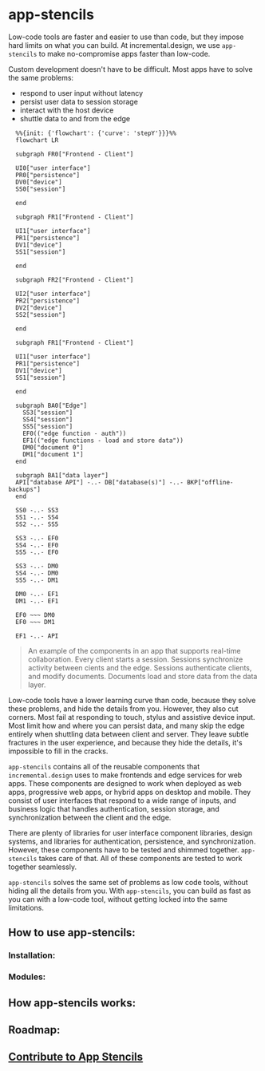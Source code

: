 # app-stencils

Low-code tools are faster and easier to use than code, but they impose hard limits on what you can build. At incremental.design, we use `app-stencils` to make no-compromise apps faster than low-code.

Custom development doesn't have to be difficult. Most apps have to solve the same problems:

- respond to user input without latency
- persist user data to session storage
- interact with the host device
- shuttle data to and from the edge

```mermaid
  %%{init: {'flowchart': {'curve': 'stepY'}}}%%
  flowchart LR

  subgraph FR0["Frontend - Client"]

  UI0["user interface"]
  PR0["persistence"]
  DV0["device"]
  SS0["session"]

  end

  subgraph FR1["Frontend - Client"]

  UI1["user interface"]
  PR1["persistence"]
  DV1["device"]
  SS1["session"]

  end

  subgraph FR2["Frontend - Client"]

  UI2["user interface"]
  PR2["persistence"]
  DV2["device"]
  SS2["session"]

  end

  subgraph FR1["Frontend - Client"]

  UI1["user interface"]
  PR1["persistence"]
  DV1["device"]
  SS1["session"]

  end

  subgraph BA0["Edge"]
    SS3["session"]
    SS4["session"]
    SS5["session"]
    EF0(("edge function - auth"))
    EF1(("edge functions - load and store data"))
    DM0["document 0"]
    DM1["document 1"]
  end

  subgraph BA1["data layer"]
  API["database API"] -..- DB["database(s)"] -..- BKP["offline-backups"]
  end

  SS0 -..- SS3
  SS1 -..- SS4
  SS2 -..- SS5

  SS3 -..- EF0
  SS4 -..- EF0
  SS5 -..- EF0

  SS3 -..- DM0
  SS4 -..- DM0
  SS5 -..- DM1

  DM0 -..- EF1
  DM1 -..- EF1

  EF0 ~~~ DM0
  EF0 ~~~ DM1

  EF1 -..- API
```

> An example of the components in an app that supports real-time collaboration.
> Every client starts a session. Sessions synchronize activity between cients and the edge. Sessions authenticate clients, and modify documents. Documents load and store data from the data layer.

Low-code tools have a lower learning curve than code, because they solve these problems, and hide the details from you. However, they also cut corners. Most fail at responding to touch, stylus and assistive device input. Most limit how and where you can persist data, and many skip the edge entirely when shuttling data between client and server. They leave subtle fractures in the user experience, and because they hide the details, it's impossible to fill in the cracks.

`app-stencils` contains all of the reusable components that `incremental.design` uses to make frontends and edge services for web apps. These components are designed to work when deployed as web apps, progressive web apps, or hybrid apps on desktop and mobile. They consist of user interfaces that respond to a wide range of inputs, and business logic that handles authentication, session storage, and synchronization between the client and the edge.

There are plenty of libraries for user interface component libraries, design systems, and libraries for authentication, persistence, and synchronization. However, these components have to be tested and shimmed together. `app-stencils` takes care of that. All of these components are tested to work together seamlessly.

`app-stencils` solves the same set of problems as low code tools, without hiding all the details from you. With `app-stencils`, you can build as fast as you can with a low-code tool, without getting locked into the same limitations.

<!--
not sure where to put this ... what does finger-friendly mean?

1. components have variants that are sized for fingertips, rather than mouse cursors
2. components respond to tap and drag and most importantly: pinch
3. components do not rely on hover
4. components respond to stylus as a form of input

why is it so important?

1. a LOT of people use tablets: iPads, Galaxy Tab, Google tablet, etc.
2. tablets aren't 'laptops without keyboards' - they are devices that are meant to be held, tapped, and written on.
3. novelty turns friction into desirable friction. you can leverage the tablet input paradigms to inject novelty into an otherwise boring web app
4. most native apps have web views. Some 'native' apps are just wrappers around web views. Web views have to be as finger-friendly as the interfaces that surround them.
5. most web apps will NEVER gain native counterparts. It's too expensive for a web dev team to justify making a separate native app and maintaining feature parity. These apps will become progressive web apps. PWAs need to be finger friendly

possible this needs to be a ~600 word blog post that is linked from here
 -->

## How to use app-stencils:

<!--
Link to a webpage, web shell (e.g. runkit), or downloadable executable that demonstrates the project.
        * note that when the reader is modifying the code, they will compare their modified version to the demo to see if their changes worked as they expected them to. Your demo is their reference
-->

### Installation:

<!--Explain how to import the modules of the project into the reader's codebase, install the containers of the project in the reader's cluster, or flash the binary of the project onto the reader's hardware-->

### Modules:

<!--
List the methods or modules your project provides.
-->

## How app-stencils works:

<!--
Explain how execution works. What is the entry point for your code? Which files correspond to which functionality? What is the lifecycle of your project? Are there any singletons, side effects or shared state among instances of your project? Take extra care to explain design decisions. After all, you wrote an ENTIRE codebase around your opinions. Make sure that the people using it understand them.
-->

## Roadmap:

<!--
https://vuejs.org/api/sfc-css-features.html#v-bind-in-css
https://partytown.builder.io/
https://floating-ui.com/
https://www.shadergradient.co/
https://docs.pmnd.rs/react-three-fiber/getting-started/examples
https://vite-pwa-org.netlify.app/
https://github.com/fluent-vue/fluent-vue
https://gridjs.io/
https://github.com/PuruVJ/neodrag
image-auto-sprite-sheet: a way to automatically break giant images up into smaller sprites. consider using seadragon
pinia
motion one + motion one dev tools
motion canvas
theatreJS(?)

timeloop API needs to represent animation as a STEADY STATE - so that vue doesn’t re-render due to changes in Animation (same with video player). Essentially, vue should be able to set props and call methods, and the internal updates of the component should all be handled imperatively on a requestAnimationFrame loop

export as:
web component
vue component
  build.cssCodeSplit true for lib mode to inline styles?Or, use vue custom module to inline styles

test with:
vitedge for individual demo pages (and *maybe* for each demo page)


• add 3D to website capabilities
• Start by replacing all assets in incremental.design website with 3D assets
• react 3D fiber
• exported as esmodule for framer
• shimmed into vue via web component
• and eventually replaced with troisjs
• Make custom charting capabilities
• Using D3 + canvas for 2D charts
• And D3 + troisJS for 3D charts
• Also explore motion canvas




vitedge only (drop to ssr if >1mb)



uxlens

 -->

## [Contribute to App Stencils](CONTRIBUTE.MD)

